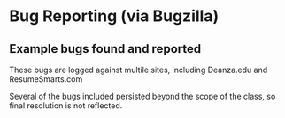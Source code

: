 # Bug Reporting (via Bugzilla)
## Example bugs found and reported

These bugs are logged against multile sites, including Deanza.edu and ResumeSmarts.com

Several of the bugs included persisted beyond the scope of the class, so final resolution is not reflected. 
